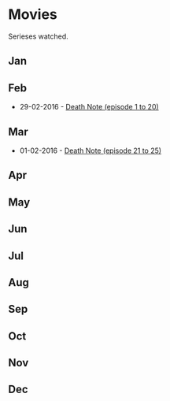 # Movies
Serieses watched.

## Jan

## Feb
* 29-02-2016 - [Death Note (episode 1 to 20) ](http://www.imdb.com/title/tt0877057/)

## Mar
* 01-02-2016 - [Death Note (episode 21 to 25) ](http://www.imdb.com/title/tt0877057/)

## Apr

## May

## Jun

## Jul

## Aug

## Sep

## Oct

## Nov

## Dec

